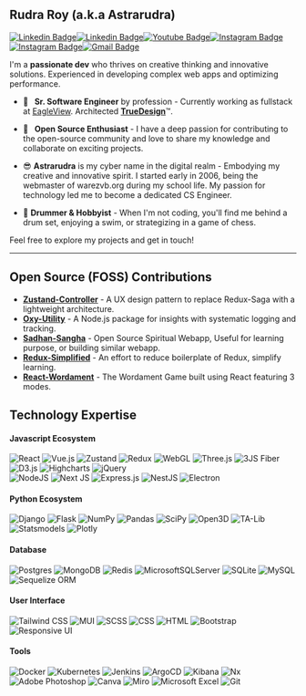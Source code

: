 
## Rudra Roy (a.k.a Astrarudra)
[![Linkedin Badge](https://img.shields.io/badge/-Royin.in-198754?style=flat-square&logo=Rocket&logoColor=white&link=http://royin.in)](http://royin.in/)[![Linkedin Badge](https://img.shields.io/badge/-RudraRoy1507-blue?style=flat-square&logo=Linkedin&logoColor=white&link=https://www.linkedin.com/in/rudraroy1507)](https://www.linkedin.com/in/RudraRoy1507)[![Youtube Badge](https://img.shields.io/badge/-Astrarudra-c14438?style=flat-square&logo=youtube&logoColor=white&link=https://www.youtube.com/astrarudra)](https://www.youtube.com/astrarudra)[![Instagram Badge](https://img.shields.io/badge/-Astrarudra-purple?style=flat-square&logo=instagram&logoColor=white&link=https://www.instagram.com/astrarudra)](https://instagram.com/astrarudra)[![Instagram Badge](https://img.shields.io/badge/-Astrarudra-1877F2?style=flat-square&logo=facebook&logoColor=white&link=https://www.facebook.com/astrarudra)](https://instagram.com/astrarudra)[![Gmail Badge](https://img.shields.io/badge/-RudraRoy1507@gmail.com-198754?style=flat-square&logo=Gmail&logoColor=white&link=mailto:RudraRoy1507@gmail.com)](mailto:RudraRoy1507@gmail.com)

I'm a **passionate dev** who thrives on creative thinking and innovative solutions. Experienced in developing complex web apps and optimizing performance.

- 💼&ensp; **Sr. Software Engineer** by profession - Currently working as fullstack at [EagleView](https://www.eagleview.com). Architected [**TrueDesign**](https://www.eagleview.com/product/eagleview-truedesign)™.  
  
  
- 💖&ensp; **Open Source Enthusiast** - I have a deep passion for contributing to the open-source community and love to share my knowledge and collaborate on exciting projects. 

- 😎 **Astrarudra** is my cyber name in the digital realm - Embodying my creative and innovative spirit. I started early in 2006, being the webmaster of warezvb.org during my school life. My passion for technology led me to become a dedicated CS Engineer.  
 
- 🎸 **Drummer & Hobbyist** - When I'm not coding, you'll find me behind a drum set, enjoying a swim, or strategizing in a game of chess.

Feel free to explore my projects and get in touch!

---
## Open Source (FOSS) Contributions
- [**Zustand-Controller**](https://github.com/RudraRoy1507/zustand-controller) - A UX design pattern to replace Redux-Saga with a lightweight architecture.
- [**Oxy-Utility**](https://github.com/astrarudra/oxy-utility) - A Node.js package for insights with systematic logging and tracking.
- [**Sadhan-Sangha**](https://github.com/astrarudra/sadhan-sangha) - Open Source Spiritual Webapp, Useful for learning purpose, or building similar webapp.
- [**Redux-Simplified**](https://github.com/astrarudra/redux-simplified) - An effort to reduce boilerplate of Redux, simplify learning.
- [**React-Wordament**](https://github.com/astrarudra/react-wordament) - The Wordament Game built using React featuring 3 modes.

## Technology Expertise
#### Javascript Ecosystem
![React](https://img.shields.io/badge/React-%2320232a.svg?style=flat-square&logo=react&logoColor=%2361DAFB)
![Vue.js](https://img.shields.io/badge/Vue-%2335495e.svg?style=flat-square&logo=vuedotjs&logoColor=%234FC08D)
![Zustand](https://img.shields.io/badge/Zustand-3C3C3D?style=flat-square&logo=react&logoColor=white)
![Redux](https://img.shields.io/badge/Redux-764ABC?style=flat-square&logo=redux&logoColor=white)
![WebGL](https://img.shields.io/badge/WebGL-990000?flat-square&logo=webgl&logoColor=white)
![Three.js](https://img.shields.io/badge/Three.js-000000?style=flat-square&logo=three.js&logoColor=white)
![3JS Fiber](https://img.shields.io/badge/3JS%20Fiber-1A1A1A?style=flat-square&logo=three.js&logoColor=white)
![D3.js](https://img.shields.io/badge/D3-F9A03C?style=flat-square&logo=d3dotjs&logoColor=white)
![Highcharts](https://img.shields.io/badge/Highcharts-6E47CC?style=flat-square&logo=react&logoColor=white)
![jQuery](https://img.shields.io/badge/Jquery-%230769AD.svg?style=flat-square&logo=jquery&logoColor=white)  
![NodeJS](https://img.shields.io/badge/Node.js-6DA55F?style=flat-square&logo=node.js&logoColor=white)
![Next JS](https://img.shields.io/badge/Next-black?style=flat-square&logo=next.js&logoColor=white)
![Express.js](https://img.shields.io/badge/Express.js-%23404d59.svg?style=flat-square&logo=express&logoColor=%2361DAFB)
![NestJS](https://img.shields.io/badge/Nestjs-%23E0234E.svg?style=flat-square&logo=nestjs&logoColor=white)
![Electron](https://img.shields.io/badge/Electron-47848F?style=flat-square&logo=electron&logoColor=white)

#### Python Ecosystem
![Django](https://img.shields.io/badge/Django-%23092E20.svg?style=flat-square&logo=django&logoColor=white)
![Flask](https://img.shields.io/badge/Flask-%23000000.svg?style=flat-square&logo=flask&logoColor=white)
![NumPy](https://img.shields.io/badge/Numpy-%23013243.svg?style=flat-square&logo=numpy&logoColor=white)
![Pandas](https://img.shields.io/badge/Pandas-%23150458.svg?style=flat-square&logo=pandas&logoColor=white)
![SciPy](https://img.shields.io/badge/SciPy-%230C457D.svg?style=flat-square&logo=scipy&logoColor=white)
![Open3D](https://img.shields.io/badge/Open3D-5D6D7E?style=flat-square&logo=task&logoColor=white)
![TA-Lib](https://img.shields.io/badge/TA%20Lib-000000.svg?style=flat-square&logo=fathom&logoColor=white)
![Statsmodels](https://img.shields.io/badge/Statsmodels-3f52b5.svg?style=flat-square&logo=smashingmagazine&logoColor=white)
![Plotly](https://img.shields.io/badge/Plotly-%2307405e.svg?style=flat-square&logo=plotly&logoColor=white)

#### Database
![Postgres](https://img.shields.io/badge/Postgres-%23316192.svg?style=flat-square&logo=postgresql&logoColor=white)
![MongoDB](https://img.shields.io/badge/MongoDB-%234ea94b.svg?style=flat-square&logo=mongodb&logoColor=white)
![Redis](https://img.shields.io/badge/Redis-%23DD0031.svg?style=flat-square&logo=redis&logoColor=white)
![MicrosoftSQLServer](https://img.shields.io/badge/SQL%20Server-CC2927?style=flat-square&logo=microsoft%20sql%20server&logoColor=white)
![SQLite](https://img.shields.io/badge/SQlite-%2307405e.svg?style=flat-square&logo=sqlite&logoColor=white)
![MySQL](https://img.shields.io/badge/MySql-4479A1.svg?style=flat-square&logo=mysql&logoColor=white)
![Sequelize ORM](https://img.shields.io/badge/Sequelize%20ORM-%2355ACEE.svg?style=flat-square&logo=sequelize&logoColor=white)

#### User Interface
![Tailwind CSS](https://img.shields.io/badge/Tailwind_CSS-%2338B2AC.svg?style=flat-square&logo=tailwind-css&logoColor=white)
![MUI](https://img.shields.io/badge/MUI-%230081CB.svg?style=flat-square&logo=mui&logoColor=white)
![SCSS](https://img.shields.io/badge/SCSS-hotpink.svg?style=flat-square&logo=SASS&logoColor=white)
![CSS](https://img.shields.io/badge/CSS-239120?style=flat-square&logo=css3&logoColor=white)
![HTML](https://img.shields.io/badge/HTML5-%23E34F26.svg?style=flat-square&logo=html5&logoColor=white)
![Bootstrap](https://img.shields.io/badge/Bootstrap-563D7C?style=flat-square&logo=bootstrap&logoColor=white)
![Responsive UI](https://img.shields.io/badge/Responsive_UI-%23000.svg?style=flat-square&logo=html5&logoColor=white)


#### Tools
![Docker](https://img.shields.io/badge/Docker-%230db7ed.svg?style=flat-square&logo=docker&logoColor=white)
![Kubernetes](https://img.shields.io/badge/Kubernetes-%23326ce5.svg?style=flat-square&logo=kubernetes&logoColor=white)
![Jenkins](https://img.shields.io/badge/Jenkins-%232C5263.svg?style=flat-square&logo=jenkins&logoColor=white)
![ArgoCD](https://img.shields.io/badge/ArgoCD-%2338BDF8.svg?style=flat-square&logo=argocd&logoColor=white)
![Kibana](https://img.shields.io/badge/Kibana-%234DB33D.svg?style=flat-square&logo=kibana&logoColor=white)
![Nx](https://img.shields.io/badge/Nx-%23000000.svg?style=flat-square&logo=angular&logoColor=white)
![Adobe Photoshop](https://img.shields.io/badge/Photoshop-%2331A8FF.svg?style=flat-square&logo=adobe%20photoshop&logoColor=white)
![Canva](https://img.shields.io/badge/Canva-%2300C4CC.svg?style=flat-square&logo=Canva&logoColor=white)
![Miro](https://img.shields.io/badge/Miro-%23006AFF.svg?style=flat-square&logo=miro&logoColor=white)
![Microsoft Excel](https://img.shields.io/badge/Excel-217346?style=flat-square&logo=microsoft-excel&logoColor=white)
![Git](https://img.shields.io/badge/Git-%23F05032.svg?style=flat-square&logo=git&logoColor=white)




